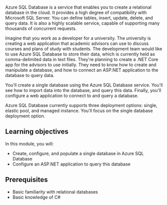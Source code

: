 Azure SQL Database is a service that enables you to create a relational database in the cloud. It provides a high degree of compatibility with Microsoft SQL Server. You can define tables, insert, update, delete, and query data. It is also a highly scalable service, capable of supporting many thousands of concurrent requests.

Imagine that you work as a developer for a university. The university is creating a web application that academic advisors can use to discuss courses and plans of study with students. The development team would like to use Azure SQL Database to store their data, which is currently held as comma-delimited data in text files. They're planning to create a .NET Core app for the advisors to use initially. They need to know how to create and manipulate a database, and how to connect an ASP.NET application to the database to query data.

You'll create a single database using the Azure SQL Database service. You'll see how to import data into the database, and query this data. Finally, you'll configure a web application to connect to and query a database.

Azure SQL Database currently supports three deployment options: single, elastic pool, and managed instance. You'll focus on the single database deployment option.

## Learning objectives

In this module, you will:

- Create, configure, and populate a single database in Azure SQL Database
- Configure an ASP.NET application to query this database

## Prerequisites

- Basic familiarity with relational databases
- Basic knowledge of C#
